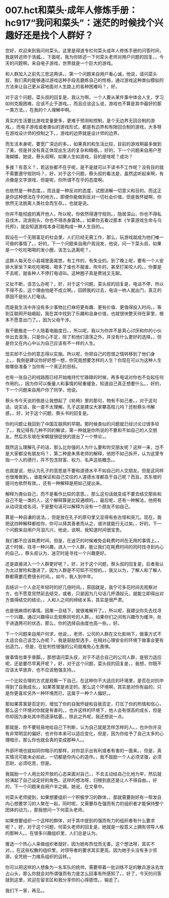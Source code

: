 # 007.hct和菜头·成年人修炼手册：hc917“我问和菜头”：迷茫的时候找个兴趣好还是找个人群好？

您好，欢迎来到我问何菜头。这里是得道专栏何菜头成年人修炼手册的问答时间，我是转述师于浩威。，下面呢，我为你转述一下何菜头老师对用户问题的回复。，今天的问题啊，来自电子游戏，世界就是一个巨大的游戏。

和人群加入之前先三思这两讲。，第一个问题来自用户看心诚，他说，请问菜头叔，我们真的能够通过游戏这种手段去磨练自己的性格，通过游戏这种类似模拟的方法来让自己更从容地面对人生路上的各种困难吗？，好。

对于这个问题，菜头叔的回复是，我认为啊，一个人要从某件事中体会人生，学习如何克服困难，应该不止于游戏。，而且应该这么说，游戏也不算是其中最好的那一类方法。，在我的个人理解中啊。

真实的生活要比游戏变量更多，更难于预测和控制，是个无边界无回合制的游戏。，而电子游戏或者类似的游戏形式，都是有边界和有限回合制的游戏，大多呀在游戏设计师的控制之下。，游戏的边界就是设计师的边界。

而生活本身呢，要宽广深远的多。，如果真的和生活比较，目前的游戏啊最多做到了美，但是并没有真正体现出生活的复杂和精细。，好的，下一个问题来自用户苍海蝴蝶，她说，蔡头叔啊，如果人生如游戏，目的是啥呢？成功？

多接？有意义？，若这些都不在乎呢，是不是就可以不读书不工作呢？没有目的就不需要遵守规则吗？，好，对于这个问题，蔡头叔的看法是，虽然这听起来啊，有点像是文字游戏，但是呢，你所谓不在乎的态度啊。

也依然是一种态度。，而且是一种反对的态度，试图消解一切意义和目的。而这正是你这种想法在乎的地方。，即便你能做到反对一切社会价值，但是我怀疑啊，你依然无法脱离人类社会而生存。，也就是说。

你并不能彻底的离开他人，所以呢，你依然得遵守规则。，隐居深山，你也不得私自伐木，流浪街头，你也不得赤身露体。，如果你去看过那本《乍蒙游戏生命与乌托邦》，就会知道游戏本身可能构成一种人生目的。。

假设在一个无限富足的社会里，人们已经无需工作，那么，玩游戏就成为他们唯一可做的事情了。，好的，下一个问题来自用户周润发，他说，问一下菜头叔，如果是一个吃吃喝喝的发小圈，该怎么逃离呢？。

这群人每天在小县城里面晃悠，有工作的，有失业的。到了晚上呢，要有一个人安排大家坐下来吃吃喝喝，喝多了谁也不服谁，吹牛的，甚至打架咬人的。，你要是不去呢，就各种人不停打电话叫。这种圈子真是费钱又无聊。

又扯不断，该怎么办呢？，好，对于这个问题，菜头叔的回复是，电话不停，所以不得不去，这个理由怕是不成立啊。，回顾我的过去，电话一响人就出门，真正的原因不是别人打电话。

而是我生活中并没有多少事物比打麻将更有趣、更有价值、更值得投入时间。，等到互联网开始崛起，我在其中找到了乐趣和自身价值，也就很快整天待在家里，根本不愿意出门了。，因为父母干涉。

我干脆搬走一个人陪着电脑度日。，所以呢，我以为你并不是真心讨厌和你的小伙伴出去浪荡，只是你心不定，除了和他们浪荡之外，并没有什么更好的选择。，但是你又在内心中认为自己应该有不一样的人生。

现实却不让你的意志得以实施。所以呢，你把自己的怨恨之情转移到了他们身上。，我倒是建议你好好想一想，你究竟想要怎样的人生？你现在可以为这种人生做哪些准备？当你有一个真正的目标。

也有一张自己的线路图已经开始维持忙忙碌碌的时候，再多电话对你也不会起任何作用的。，因为你可以衡量人和事情的轻重缓急，知道自己真正想要什么。，好的，下一个问题来自用户你了同学，他说。

蔡头书今天说的倒是让我想起了《轮椅》里的那句，物有不如己者。，对于这句话，说实话，我一直不太理解。孔子这是建议大家攀高枝儿吗？还盼蔡头书解惑。，好，对于这个问题，蔡头书的回复是。

你的问题让我回到了中国互联网的早期。那时候类似的问题就已经讨论过很多轮了。，我记得有几种不同的解读，第一种就是你所说的不要和不如自己的人交朋友。然后苏东坡在宋朝就很促侠的提出了一个悖论，。

既然这么理解孔子的话，那么比你强的人为什么要和你交朋友呢？这样一来，岂不是大家都没有朋友吗？，第二种是朱熹老师的解释，他把不如己拆开，认为这里专指一个人的德行，并不包含财富、权力、名声这些概念。。

也就是说，他认为孔子的意思是不要和道德水平不如自己的人交朋友。但是这同样也很难做到。，谁能保证和自己交往的人道德水准都高于自己呢？而且，苏东坡的提问也依然有效。，还有一种解释是把如己提出来。

解释为类似自己，而不是看作比较的意思。，那么这句话就变成不要去结交那些和自己不是一类的人，这个解释算是比较通顺的。，最后呢，还有一种解法，他把有从动词变成名词，于是整句话可以解释为没有一个朋友不如自己。

算是一种自谦的说法。，但是放在孔子的原句里又显得有些古怪和突兀。现在，我把这四种解释都给你，你可以择其善者而从之，或许就能行无过矣。，好的，下一个问题来自用户月泪凡兴，他说，说啊，我知道时间很宝贵。

我们都不应该耗费时间，但是，在迷茫的时候难免会耗费时间在无用的事情上。，这个时候，找寻一种兴趣，进入一个人群，能让我们在耗费时间的同时找寻到内心的自己。，蔡头叔认为，迷茫时是寻找一个兴趣更好。

还是直接进入一个人群更好呢？，好，对于这个问题，蔡头叔的回复是，后者我认为太过冒险和激进了，因为人群是不可知不可控的。，我又以为，了解人和了解人群都需要花费很长时间。，如今，我人到中年。

去结识一个人会花年轻时的好几倍时间。，原因就是，我宁可多花时间去观察对方，也不愿意贸然前去结交，或者，只是因为几句话几杯酒投元，就能立即得出对方值得结交的结论。，人和人之间的缔结关系，其实是很严肃。

也是很麻烦的事情。因果一旦结下，就很难解开了。，所以呢，我建议你先去找寻一个兴趣，通过兴趣得以去观察同号的人群。，如果你们之间有兴趣作为缓冲，处于进退两可的状态，那么，你的选择自由度也高一些。，好。

下一个问题来自用户何求，他说，，老师，公司的人群在文化影响下，做事方式不太适合自己该怎么办呢？，我是鼓励型选手，在相对心理安全的环境下做事会更有创造力。，但是，在批判性很强的公司就难免心生畏惧。

做事情也束手束脚。，那想请问菜头叔，对于不适合自己的公司人群，是努力适应呢，还是要尽早离开呢？，好，对于这个问题，菜头叔的回复是，，我想，你既不应该太早放弃，也不应该勉强支持。。

一个比较合理的方式是观察一下自己，在这种你不大适应的环境里，是否在对抗中得到了自我成长。，如果答案是肯定的，那么这个环境啊，其实是对你有益的，只是你更喜欢另外一种环境而已，这属于一种个人偏好。。

那如果答案是否定的，增加了你的自我怀疑和自我否定，打压了你的热情和信心，那么这个环境对你就是有害的。，也许这样的环境下，他人会有很高的成长，但是你却因为身处其中而逐渐枯萎。，除此之外呢，我还想说一点。

那就是，你不要轻易地给自己下判断，认为自己就是怎样怎样的人。，也许你并没有非常明显的偏好，也许你本来可以适应变化，但是，因为你给予了自己太多的心理暗示，那么你也就会真的变成那种人。。

外部环境也就如同你暗示的那样，对你显示出有利或者有害的一面来。，但是，真实情况可能未必如此，一切都是你内心的造作。，我不鼓励一个人必须坚强，必须忍耐，必须吃苦，但是。

我鼓励一个人用比较开放的心态来面对自己，，不去主动给自己化地为牢，然后就扮演起了自己设定好的角色。这样的想法呀，归根到底还是让人不得自由。，好的，下一个问题来自用户半之嫣，她说，在文章中。

何菜头老师提到，如果想要组织一个积极学习的群体，，那就需要刚好有一帮发自内心想要学习的人聚在一起，同时呢，又需要存在强而有力的组织者才能保持整个团体的动力。，那我想问一下何菜头老师。

如果想要组织一个这样的群体，对于其中提到的强而有力的组织者有什么要求呢？，好，对于这个问题，何菜头老师的回复是，她就是一般意义上拥有领导人格的那种人。，在很多兴趣组织里，人们总是认为。

推选一个热心人来做组织者就好，因为她有热忱而无害。这个想法呀，其实不对。，在这些松散的组织里，对领导者的要求其实更高，因为她手头没有多少资源，全凭统一力维系组织的运转。。

你可以把这样的人想象为一名军队的统帅，需要带着一批训练不足的散兵游泳去攻占山头，那么你就会对所谓强而有力是怎么回事有所感知了。，好了，今天的问答就到这里，欢迎在留言区和我分享你的心得感悟。，输走了。

我们下一家，再见。。